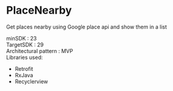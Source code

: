 # PlaceNearby
Get places nearby using Google place api and show them in a list 

minSDK : 23\
TargetSDK : 29\
Architectural pattern : MVP\
Libraries used:
- Retrofit
- RxJava
- Recyclerview
